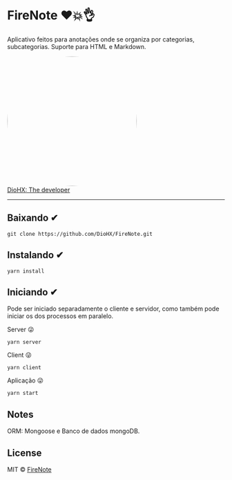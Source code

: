# FireNote ❤️💥👌

Aplicativo feitos para anotações onde se organiza por categorias, subcategorias. Suporte para HTML e Markdown.

<a href="https://github.com/DioHX" rel="nofollow" target="_blank">
<img src="https://avatars2.githubusercontent.com/u/22456325?s=460&v=4" style="border-radius: 50%" width="300"><br /> 
  DioHX: The developer
</a>

---

## Baixando ✔

```
git clone https://github.com/DioHX/FireNote.git
```

## Instalando ✔

```
yarn install
```

## Iniciando ✔

Pode ser iniciado separadamente o cliente e servidor, como também pode iniciar os dos processos em paralelo.

Server 😜
```
yarn server
```

Client 😜
```
yarn client
```

Aplicação 😜
```
yarn start
```

## Notes

ORM: Mongoose e Banco de dados mongoDB.

## License

MIT © [FireNote](https://raw.githubusercontent.com/DioHX/FireNote/master/LICENSE)
